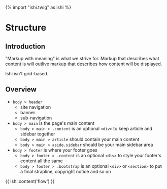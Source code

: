 {% import "ishi.twig" as ishi %}
# Structure

## Introduction

<p class="leader">"Markup with meaning" is what we strive for. Markup that describes what content is will outlive markup that describes how content will be displayed.</p>

Ishi isn't grid-based.

## Overview

* `body > header`
  * site navigation
  * banner
  * sub-navigation
* `body > main` is the page's main content
  * `body > main > .content` is an optional `<div>` to keep article and sidebar together
  * `body > main > article` should contain your main content
  * `body > main > aside.sidebar` should be your main sidebar area
* `body > footer` is where your footer goes
  * `body > footer > .content` is an optional `<div>` to style your footer's content all the same
  * `body > footer > .bootstrap` is an optional `<div>` or `<section>` to put a final strapline, copyright notice and so on

{{ ishi.content('flow') }}
